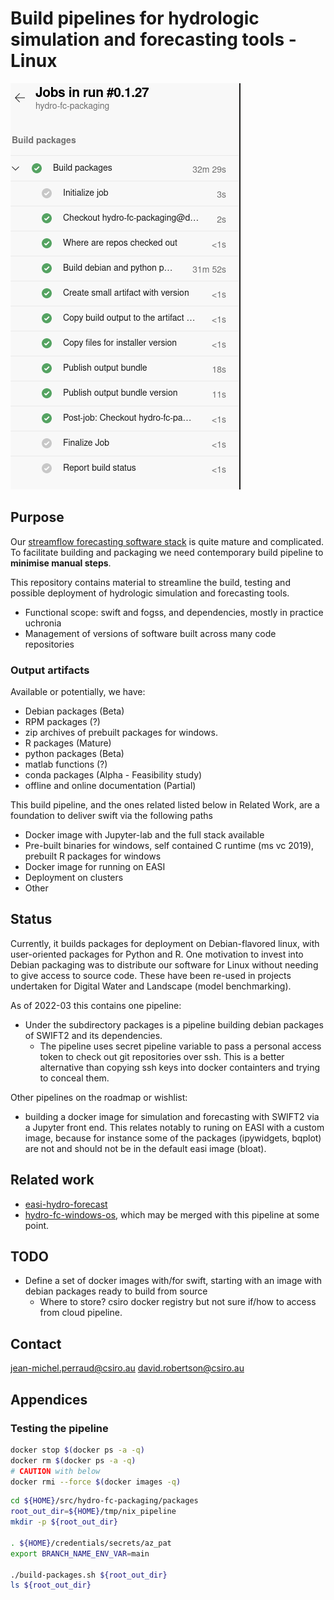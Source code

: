 # Build pipelines for hydrologic simulation and forecasting tools - Linux

![](./doc/img/build-pipeline.png)

## Purpose

Our [streamflow forecasting software stack](https://github.com/csiro-hydroinformatics/streamflow-forecasting-tools-onboard/) is quite mature and complicated. To facilitate building and packaging we need contemporary build pipeline to **minimise manual steps**.

This repository contains material to streamline the build, testing and possible deployment of hydrologic simulation and forecasting tools.

* Functional scope: swift and fogss, and dependencies, mostly in practice uchronia
* Management of versions of software built across many code repositories

### Output artifacts

Available or potentially, we have:

* Debian packages (Beta)
* RPM packages (?)
* zip archives of prebuilt packages for windows.
* R packages (Mature)
* python packages (Beta)
* matlab functions (?)
* conda packages (Alpha - Feasibility study)
* offline and online documentation (Partial)

This build pipeline, and the ones related listed below in Related Work, are a foundation to deliver swift via the following paths

* Docker image with Jupyter-lab and the full stack available
* Pre-built binaries for windows, self contained C runtime (ms vc 2019), prebuilt R packages for windows
* Docker image for running on EASI
* Deployment on clusters
* Other

## Status

Currently, it builds packages for deployment on Debian-flavored linux, with user-oriented packages for Python and R. One motivation to invest into Debian packaging was to distribute our software for Linux without needing to give access to source code. These have been re-used in projects undertaken for Digital Water and Landscape (model benchmarking).

As of 2022-03 this contains one pipeline:

* Under the subdirectory packages is a pipeline building debian packages of SWIFT2 and its dependencies.
  * The pipeline uses secret pipeline variable to pass a personal access token to check out git repositories over ssh. This is a better alternative than copying ssh keys into docker containters and trying to conceal them.

Other pipelines on the roadmap or wishlist:

* building a docker image for simulation and forecasting with SWIFT2 via a Jupyter front end. This relates notably to runing on EASI with a custom image, because for instance some of the packages (ipywidgets, bqplot) are not and should not be in the default easi image (bloat).

## Related work

* [easi-hydro-forecast](https://bitbucket.csiro.au/projects/SF/repos/easi-hydro-forecast/browse)
* [hydro-fc-windows-os](https://bitbucket.csiro.au/projects/SF/repos/hydro-fc-windows-os/browse), which may be merged with this pipeline at some point.

## TODO

* Define a set of docker images with/for swift, starting with an image with debian packages ready to build from source
  * Where to store? csiro docker registry but not sure if/how to access from cloud pipeline.

## Contact

jean-michel.perraud@csiro.au
david.robertson@csiro.au

## Appendices

### Testing the pipeline

```sh
docker stop $(docker ps -a -q)
docker rm $(docker ps -a -q)
# CAUTION with below
docker rmi --force $(docker images -q)
```

```sh
cd ${HOME}/src/hydro-fc-packaging/packages
root_out_dir=${HOME}/tmp/nix_pipeline
mkdir -p ${root_out_dir}

. ${HOME}/credentials/secrets/az_pat 
export BRANCH_NAME_ENV_VAR=main

./build-packages.sh ${root_out_dir}
ls ${root_out_dir}
```
